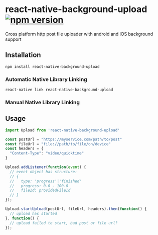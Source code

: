 # react-native-background-upload [![npm version](https://badge.fury.io/js/react-native-camera.svg)](https://badge.fury.io/js/react-native-camera)
Cross platform http post file uploader with android and iOS background support

## Installation

`npm install react-native-background-upload`

### Automatic Native Library Linking

`react-native link react-native-background-upload`

### Manual Native Library Linking

## Usage

```js
import Upload from 'react-native-background-upload'

const postUrl = "https://myservice.com/path/to/post"
const fileUrl = "file://path/to/file/on/device"
const headers = {
  "Content-Type": "video/quicktime"
}

Upload.addListener(function(event) {
  // event object has structure:
  // {
  //   type: 'progress'|'finished'
  //   progress: 0.0 - 100.0
  //   fileId: providedFileId
  // }
});

Upload.startUpload(postUrl, fileUrl, headers).then(function() {
  // upload has started
}, function() {
  // upload failed to start, bad post or file url?
});
```
